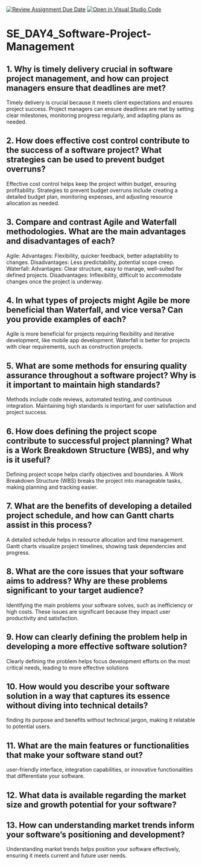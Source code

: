 [![Review Assignment Due Date](https://classroom.github.com/assets/deadline-readme-button-22041afd0340ce965d47ae6ef1cefeee28c7c493a6346c4f15d667ab976d596c.svg)](https://classroom.github.com/a/9pw6JKcu)
[![Open in Visual Studio Code](https://classroom.github.com/assets/open-in-vscode-2e0aaae1b6195c2367325f4f02e2d04e9abb55f0b24a779b69b11b9e10269abc.svg)](https://classroom.github.com/online_ide?assignment_repo_id=18611748&assignment_repo_type=AssignmentRepo)
# SE_DAY4_Software-Project-Management
## 1. Why is timely delivery crucial in software project management, and how can project managers ensure that deadlines are met?
Timely delivery is crucial because it meets client expectations and ensures project success. Project managers can ensure deadlines are met by setting clear milestones, monitoring progress regularly, and adapting plans as needed. 

## 2. How does effective cost control contribute to the success of a software project? What strategies can be used to prevent budget overruns?
Effective cost control helps keep the project within budget, ensuring profitability. Strategies to prevent budget overruns include creating a detailed budget plan, monitoring expenses, and adjusting resource allocation as needed.

## 3. Compare and contrast Agile and Waterfall methodologies. What are the main advantages and disadvantages of each?
Agile:
Advantages: Flexibility, quicker feedback, better adaptability to changes.
Disadvantages: Less predictability, potential scope creep.
Waterfall:
Advantages: Clear structure, easy to manage, well-suited for defined projects.
Disadvantages: Inflexibility, difficult to accommodate changes once the project is underway.


## 4. In what types of projects might Agile be more beneficial than Waterfall, and vice versa? Can you provide examples of each?
Agile is more beneficial for projects requiring flexibility and iterative development, like mobile app development. Waterfall is better for projects with clear requirements, such as construction projects.

## 5. What are some methods for ensuring quality assurance throughout a software project? Why is it important to maintain high standards?
Methods include code reviews, automated testing, and continuous integration. Maintaining high standards is important for user satisfaction and project success.

## 6. How does defining the project scope contribute to successful project planning? What is a Work Breakdown Structure (WBS), and why is it useful?
Defining project scope helps clarify objectives and boundaries. A Work Breakdown Structure (WBS) breaks the project into manageable tasks, making planning and tracking easier.

## 7. What are the benefits of developing a detailed project schedule, and how can Gantt charts assist in this process?
A detailed schedule helps in resource allocation and time management. Gantt charts visualize project timelines, showing task dependencies and progress.

## 8. What are the core issues that your software aims to address? Why are these problems significant to your target audience?
Identifying the main problems your software solves, such as inefficiency or high costs. These issues are significant because they impact user productivity and satisfaction.

## 9. How can clearly defining the problem help in developing a more effective software solution?
Clearly defining the problem helps focus development efforts on the most critical needs, leading to more effective solutions

## 10. How would you describe your software solution in a way that captures its essence without diving into technical details?
finding its purpose and benefits without technical jargon, making it relatable to potential users.

## 11. What are the main features or functionalities that make your software stand out?
 user-friendly interface, integration capabilities, or innovative functionalities that differentiate your software.

## 12. What data is available regarding the market size and growth potential for your software?


## 13. How can understanding market trends inform your software’s positioning and development?
Understanding market trends helps position your software effectively, ensuring it meets current and future user needs.

